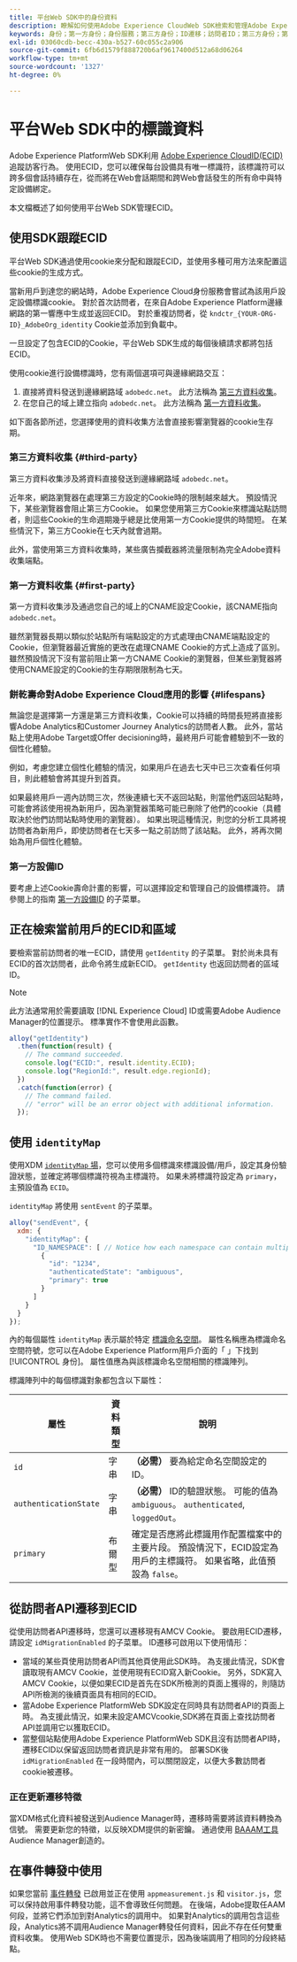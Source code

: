 ```yaml
---
title: 平台Web SDK中的身份資料
description: 瞭解如何使用Adobe Experience CloudWeb SDK檢索和管理Adobe Experience PlatformID(ECID)。
keywords: 身份；第一方身份；身份服務；第三方身份；ID遷移；訪問者ID；第三方身份；第三方CookieEnabled;idMigrationEnabled;getIdentity；同步身份；同步身份；sendIdentity;identityMap;primary;ecid;Identity Namespace;authenticationState;hashEnabled;
exl-id: 03060cdb-becc-430a-b527-60c055c2a906
source-git-commit: 6fb6d1579f888720b6af9617400d512a68d06264
workflow-type: tm+mt
source-wordcount: '1327'
ht-degree: 0%

---
```


# 平台Web SDK中的標識資料

Adobe Experience PlatformWeb SDK利用 [Adobe Experience CloudID(ECID)](../../identity-service/ecid.md) 追蹤訪客行為。 使用ECID，您可以確保每台設備具有唯一標識符，該標識符可以跨多個會話持續存在，從而將在Web會話期間和跨Web會話發生的所有命中與特定設備綁定。

本文檔概述了如何使用平台Web SDK管理ECID。

## 使用SDK跟蹤ECID

平台Web SDK通過使用cookie來分配和跟蹤ECID，並使用多種可用方法來配置這些cookie的生成方式。

當新用戶到達您的網站時，Adobe Experience Cloud身份服務會嘗試為該用戶設定設備標識cookie。 對於首次訪問者，在來自Adobe Experience Platform邊緣網路的第一響應中生成並返回ECID。 對於重複訪問者，從 `kndctr_{YOUR-ORG-ID}_AdobeOrg_identity` Cookie並添加到負載中。

一旦設定了包含ECID的Cookie，平台Web SDK生成的每個後續請求都將包括ECID。

使用cookie進行設備標識時，您有兩個選項可與邊緣網路交互：

1. 直接將資料發送到邊緣網路域 `adobedc.net`。 此方法稱為 [第三方資料收集](#third-party)。
1. 在您自己的域上建立指向 `adobedc.net`。 此方法稱為 [第一方資料收集](#first-party)。

如下面各節所述，您選擇使用的資料收集方法會直接影響瀏覽器的cookie生存期。

### 第三方資料收集 {#third-party}

第三方資料收集涉及將資料直接發送到邊緣網路域 `adobedc.net`。

近年來，網路瀏覽器在處理第三方設定的Cookie時的限制越來越大。 預設情況下，某些瀏覽器會阻止第三方Cookie。 如果您使用第三方Cookie來標識站點訪問者，則這些Cookie的生命週期幾乎總是比使用第一方Cookie提供的時間短。 在某些情況下，第三方Cookie在七天內就會過期。

此外，當使用第三方資料收集時，某些廣告攔截器將流量限制為完全Adobe資料收集端點。

### 第一方資料收集 {#first-party}

第一方資料收集涉及通過您自己的域上的CNAME設定Cookie，該CNAME指向 `adobedc.net`。

雖然瀏覽器長期以類似於站點所有端點設定的方式處理由CNAME端點設定的Cookie，但瀏覽器最近實施的更改在處理CNAME Cookie的方式上造成了區別。 雖然預設情況下沒有當前阻止第一方CNAME Cookie的瀏覽器，但某些瀏覽器將使用CNAME設定的Cookie的生存期限限制為七天。

### 餅乾壽命對Adobe Experience Cloud應用的影響 {#lifespans}

無論您是選擇第一方還是第三方資料收集，Cookie可以持續的時間長短將直接影響Adobe Analytics和Customer Journey Analytics的訪問者人數。 此外，當站點上使用Adobe Target或Offer decisioning時，最終用戶可能會體驗到不一致的個性化體驗。

例如，考慮您建立個性化體驗的情況，如果用戶在過去七天中已三次查看任何項目，則此體驗會將其提升到首頁。

如果最終用戶一週內訪問三次，然後連續七天不返回站點，則當他們返回站點時，可能會將該使用視為新用戶，因為瀏覽器策略可能已刪除了他們的cookie（具體取決於他們訪問站點時使用的瀏覽器）。 如果出現這種情況，則您的分析工具將視訪問者為新用戶，即使訪問者在七天多一點之前訪問了該站點。 此外，將再次開始為用戶個性化體驗。

### 第一方設備ID

要考慮上述Cookie壽命計畫的影響，可以選擇設定和管理自己的設備標識符。 請參閱上的指南 [第一方設備ID](./first-party-device-ids.md) 的子菜單。

## 正在檢索當前用戶的ECID和區域

要檢索當前訪問者的唯一ECID，請使用 `getIdentity` 的子菜單。 對於尚未具有ECID的首次訪問者，此命令將生成新ECID。 `getIdentity` 也返回訪問者的區域ID。

>[!NOTE]
>
>此方法通常用於需要讀取 [!DNL Experience Cloud] ID或需要Adobe Audience Manager的位置提示。 標準實作不會使用此函數。

```javascript
alloy("getIdentity")
  .then(function(result) {
    // The command succeeded.
    console.log("ECID:", result.identity.ECID);
    console.log("RegionId:", result.edge.regionId);
  })
  .catch(function(error) {
    // The command failed.
    // "error" will be an error object with additional information.
  });
```

## 使用 `identityMap`

使用XDM [`identityMap` 場](../../xdm/schema/composition.md#identityMap)，您可以使用多個標識來標識設備/用戶，設定其身份驗證狀態，並確定將哪個標識符視為主標識符。 如果未將標識符設定為 `primary`，主預設值為 `ECID`。

`identityMap` 將使用 `sentEvent` 的子菜單。

```javascript
alloy("sendEvent", {
  xdm: {
    "identityMap": {
      "ID_NAMESPACE": [ // Notice how each namespace can contain multiple identifiers.
        {
          "id": "1234",
          "authenticatedState": "ambiguous",
          "primary": true
        }
      ]
    }
  }
});
```

內的每個屬性 `identityMap` 表示屬於特定 [標識命名空間](../../identity-service/namespaces.md)。 屬性名稱應為標識命名空間符號，您可以在Adobe Experience Platform用戶介面的「 」下找到[!UICONTROL 身份]。 屬性值應為與該標識命名空間相關的標識陣列。

標識陣列中的每個標識對象都包含以下屬性：

| 屬性 | 資料類型 | 說明 |
| --- | --- | --- |
| `id` | 字串 | **（必需）** 要為給定命名空間設定的ID。 |
| `authenticationState` | 字串 | **（必需）** ID的驗證狀態。 可能的值為 `ambiguous`。 `authenticated`, `loggedOut`。 |
| `primary` | 布爾型 | 確定是否應將此標識用作配置檔案中的主要片段。 預設情況下，ECID設定為用戶的主標識符。 如果省略，此值預設為 `false`。 |

## 從訪問者API遷移到ECID

從使用訪問者API遷移時，您還可以遷移現有AMCV Cookie。 要啟用ECID遷移，請設定 `idMigrationEnabled` 的子菜單。 ID遷移可啟用以下使用情形：

* 當域的某些頁使用訪問者API而其他頁使用此SDK時。 為支援此情況，SDK會讀取現有AMCV Cookie，並使用現有ECID寫入新Cookie。 另外，SDK寫入AMCV Cookie，以便如果ECID是首先在SDK所檢測的頁面上獲得的，則隨訪API所檢測的後續頁面具有相同的ECID。
* 當Adobe Experience PlatformWeb SDK設定在同時具有訪問者API的頁面上時。 為支援此情況，如果未設定AMCVcookie,SDK將在頁面上查找訪問者API並調用它以獲取ECID。
* 當整個站點使用Adobe Experience PlatformWeb SDK且沒有訪問者API時，遷移ECID以保留返回訪問者資訊是非常有用的。 部署SDK後 `idMigrationEnabled` 在一段時間內，可以關閉設定，以便大多數訪問者cookie被遷移。

### 正在更新遷移特徵

當XDM格式化資料被發送到Audience Manager時，遷移時需要將該資料轉換為信號。 需要更新您的特徵，以反映XDM提供的新密鑰。 通過使用 [BAAAM工具](https://experienceleague.adobe.com/docs/audience-manager/user-guide/reference/bulk-management-tools/bulk-management-intro.html#getting-started-with-bulk-management) Audience Manager創造的。

## 在事件轉發中使用

如果您當前 [事件轉發](../../tags/ui/event-forwarding/overview.md) 已啟用並正在使用 `appmeasurement.js` 和 `visitor.js`，您可以保持啟用事件轉發功能，這不會導致任何問題。 在後端，Adobe提取任AAM何段，並將它們添加到對Analytics的調用中。 如果對Analytics的調用包含這些段，Analytics將不調用Audience Manager轉發任何資料，因此不存在任何雙重資料收集。 使用Web SDK時也不需要位置提示，因為後端調用了相同的分段終結點。
